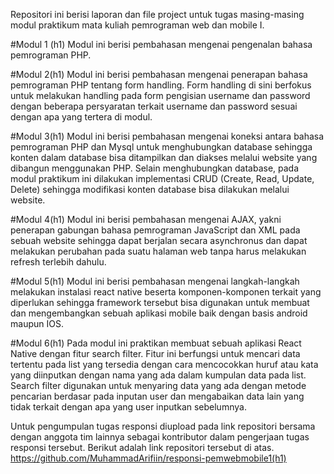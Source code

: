 Repositori ini berisi laporan dan file project untuk tugas masing-masing modul praktikum mata kuliah pemrograman web dan mobile I.

#Modul 1 (h1)
Modul ini berisi pembahasan mengenai pengenalan bahasa pemrograman PHP.

#Modul 2(h1)
Modul ini berisi pembahasan mengenai penerapan bahasa pemrograman PHP tentang form handling. Form handling di sini berfokus untuk melakukan handling pada form pengisian username dan password dengan beberapa persyaratan terkait username dan password sesuai dengan apa yang tertera di modul.

#Modul 3(h1)
Modul ini berisi pembahasan mengenai koneksi antara bahasa pemrograman PHP dan Mysql untuk menghubungkan database sehingga konten dalam database bisa ditampilkan dan diakses melalui website yang dibangun menggunakan PHP. Selain menghubungkan database, pada modul praktikum ini dilakukan implementasi CRUD (Create, Read, Update, Delete) sehingga modifikasi konten database bisa dilakukan melalui website.

#Modul 4(h1)
Modul ini berisi pembahasan mengenai AJAX, yakni penerapan gabungan bahasa pemrograman JavaScript dan XML pada sebuah website sehingga dapat berjalan secara asynchronus dan dapat melakukan perubahan pada suatu halaman web tanpa harus melakukan refresh terlebih dahulu.

#Modul 5(h1)
Modul ini berisi pembahasan mengenai langkah-langkah melakukan instalasi react native beserta komponen-komponen terkait yang diperlukan sehingga framework tersebut bisa digunakan untuk membuat dan mengembangkan sebuah aplikasi mobile baik dengan basis android maupun IOS.

#Modul 6(h1)
Pada modul ini praktikan membuat sebuah aplikasi React Native dengan fitur search filter. Fitur ini berfungsi untuk mencari data tertentu pada list yang tersedia dengan cara mencocokkan huruf atau kata yang diinputkan dengan nama yang ada dalam kumpulan data pada list. Search filter digunakan untuk menyaring data yang ada dengan metode pencarian berdasar pada inputan user dan mengabaikan data lain yang tidak terkait dengan apa yang user inputkan sebelumnya.

Untuk pengumpulan tugas responsi diupload pada link repositori bersama dengan anggota tim lainnya sebagai kontributor dalam pengerjaan tugas responsi tersebut. Berikut adalah link repositori tersebut di atas.
https://github.com/MuhammadArifiin/responsi-pemwebmobile1(h1)
